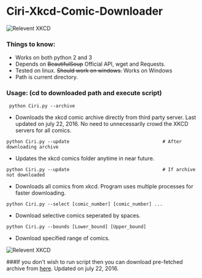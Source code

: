 # Ciri-Xkcd-Comic-Downloader

![Relevent XKCD](https://imgs.xkcd.com/comics/code_quality.png)



### Things to know:
  - Works on both python 2 and 3
  - Depends on ~~BeautifulSoup~~  Official API, wget and Requests. 
  - Tested on linux. ~~Should work on windows.~~ Works on Windows
  - Path is current directory. 


### Usage: (cd to downloaded path and execute script)

``` python Ciri.py --archive```

- Downloads the xkcd comic archive directly from third party server. Last updated on july 22, 2016. No need to unnecessarily crowd the XKCD servers for all comics.


```python Ciri.py --update	                             	# After downloading archive```

- Updates the xkcd comics folder anytime in near future.


```python Ciri.py --update	                            	# If archive not downloaded```

- Downloads all comics from xkcd. Program uses multiple processes for faster downloading.


```python Ciri.py --select [comic_number] [comic_number] ...```

- Download selective comics seperated by spaces.


```python Ciri.py --bounds [Lower_bound] [Upper_bound]```

- Download specified range of comics.

![Relevent XKCD](https://imgs.xkcd.com/comics/code_quality_2.png)


###If you don't wish to run script then you can download pre-fetched archive from [here](http://www.insomniacprogrammer.hol.es/xkcd/XKCD_Comics.zip). Updated on july 22, 2016.

